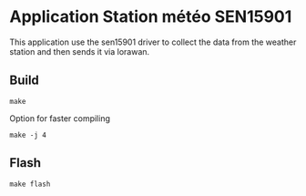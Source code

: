 # Application Station météo SEN15901

This application use the sen15901 driver to collect the data from the weather station and then sends it via lorawan.

## Build
```
make
```

Option for faster compiling
```
make -j 4
```

## Flash
```
make flash
```
